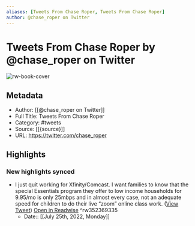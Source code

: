 ```yaml
---
aliases: [Tweets From Chase Roper, Tweets From Chase Roper]
author: @chase_roper on Twitter
---
```

# Tweets From Chase Roper by @chase_roper on Twitter

![rw-book-cover](https://pbs.twimg.com/profile_images/1544704926760071168/paFnMzKc.jpg)

## Metadata
- Author: [[@chase_roper on Twitter]]
- Full Title: Tweets From Chase Roper
- Category: #tweets
- Source: [[{source}]]
- URL: https://twitter.com/chase_roper

## Highlights
### New highlights synced
- I just quit working for Xfinity/Comcast. I want families to know that the special Essentials program they offer to low income households for 9.95/mo is only 25mbps and in almost every case, not an adequate speed for children to do their live “zoom” online class work. ([View Tweet](https://twitter.com/chase_roper/status/1348747736946917376)) [Open in Readwise](https://readwise.io/open/352369335) ^rw352369335
    - Date:: [[July 25th, 2022, Monday]]
